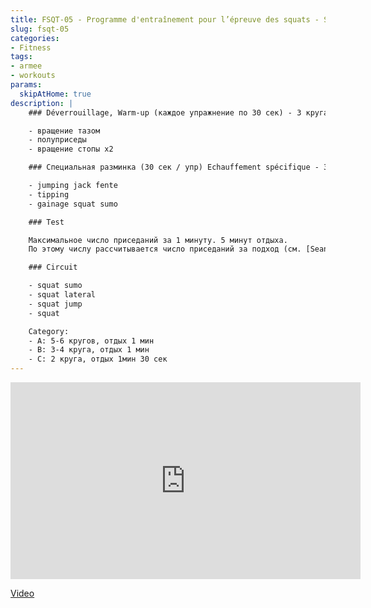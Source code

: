 ```yaml
---
title: FSQT-05 - Programme d'entraînement pour l’épreuve des squats - Séance 5/10
slug: fsqt-05
categories:
- Fitness
tags:
- armee
- workouts
params:
  skipAtHome: true
description: |
    ### Déverrouillage, Warm-up (каждое упражнение по 30 сек) - 3 круга

    - вращение тазом
    - полуприседы
    - вращение стопы х2

    ### Специальная разминка (30 сек / упр) Echauffement spécifique - 3 круга, 1мин между кругами

    - jumping jack fente
    - tipping
    - gainage squat sumo

    ### Test

    Максимальное число приседаний за 1 минуту. 5 минут отдыха.
    По этому числу рассчитывается число приседаний за подход (см. [Seanse 1/10](fsqt-01))

    ### Circuit

    - squat sumo
    - squat lateral
    - squat jump
    - squat

    Category:
    - A: 5-6 кругов, отдых 1 мин
    - B: 3-4 круга, отдых 1 мин
    - C: 2 круга, отдых 1мин 30 сек
---
```

<iframe width="560" height="315" src="https://www.youtube.com/embed/mLAK0mhD-g0?si=0ofXnR_bKtq423tL" title="YouTube video player" frameborder="0" allow="accelerometer; autoplay; clipboard-write; encrypted-media; gyroscope; picture-in-picture; web-share" allowfullscreen></iframe>

[Video](https://youtu.be/mLAK0mhD-g0?si=9m1pgWynHuxYEzA3)
